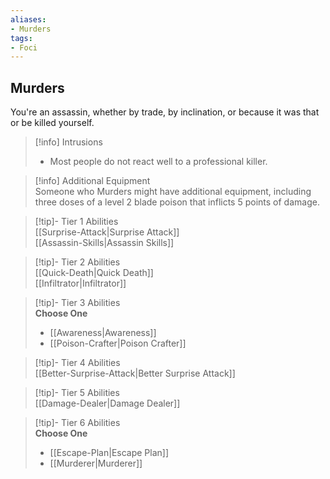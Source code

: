 ```yaml
---
aliases:
- Murders
tags:
- Foci
---
```


  
## Murders  
You're an assassin, whether by trade, by inclination, or because it was that or be killed yourself.  

>[!info] Intrusions  
>- Most people do not react well to a professional killer.  

>[!info] Additional Equipment  
>Someone who Murders might have additional equipment, including three doses of a level 2 blade poison that inflicts 5 points of damage.  


>[!tip]- Tier 1 Abilities  
> [[Surprise-Attack|Surprise Attack]]  
> [[Assassin-Skills|Assassin Skills]]  


>[!tip]- Tier 2 Abilities  
> [[Quick-Death|Quick Death]]  
> [[Infiltrator|Infiltrator]]  


>[!tip]- Tier 3 Abilities  
> **Choose One**  
>- [[Awareness|Awareness]]  
>- [[Poison-Crafter|Poison Crafter]]  


>[!tip]- Tier 4 Abilities  
> [[Better-Surprise-Attack|Better Surprise Attack]]  


>[!tip]- Tier 5 Abilities  
> [[Damage-Dealer|Damage Dealer]]  


>[!tip]- Tier 6 Abilities  
> **Choose One**  
>- [[Escape-Plan|Escape Plan]]  
>- [[Murderer|Murderer]]